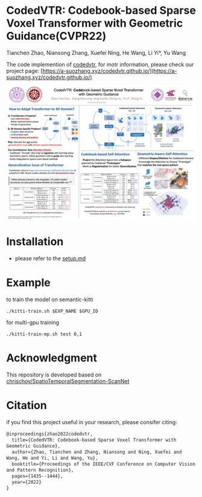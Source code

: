 # CodedVTR: Codebook-based Sparse Voxel Transformer with Geometric Guidance(CVPR22)

Tianchen Zhao, Niansong Zhang, Xuefei Ning, He Wang, Li Yi\*, Yu Wang

The code implemention of [codedvtr](https://arxiv.org/abs/2203.09887), for motr information, please check our project page:
[https://a-suozhang.xyz/codedvtr.github.io/](https://a-suozhang.xyz/codedvtr.github.io/)


![](https://github.com/A-suozhang/MyPicBed/raw/master/img/20220710144704.png)

# Installation

- please refer to the [setup.md](./setup.md)

# Example

to train the model on semantic-kitti

```
./kitti-train.sh $EXP_NAME $GPU_ID
```

for multi-gpu training

```
./kitti-train-mp.sh test 0,1
```

# Acknowledgment

This repository is developed based on [chrischoy/SpatioTemporalSegmentation-ScanNet](https://github.com/chrischoy/SpatioTemporalSegmentation-ScanNet)

# Citation 

if you find this project useful in your research, please consifer citing:

```
@inproceedings{zhao2022codedvtr,
  title={CodedVTR: Codebook-based Sparse Voxel Transformer with Geometric Guidance},
  author={Zhao, Tianchen and Zhang, Niansong and Ning, Xuefei and Wang, He and Yi, Li and Wang, Yu},
  booktitle={Proceedings of the IEEE/CVF Conference on Computer Vision and Pattern Recognition},
  pages={1435--1444},
  year={2022}
}
```

